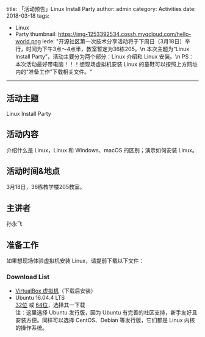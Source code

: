 title: 「活动预告」Linux Install Party
author: admin
category: Activities
date: 2018-03-18
tags: 
- Linux
- Party
thumbnail: https://img-1253392534.cossh.myqcloud.com/hello-world.png
lede: "开源社区第一次技术分享活动将于下周日（3月18日）举行，时间为下午3点～4点半，教室暂定为36栋205。\n
本次主题为“Linux Install Party”，活动主要分为两个部分：Linux 介绍和 Linux 安装。\n
PS：本次活动最好带电脑！！！想现场虚拟机安装 Linux 的童鞋可以按照上方网址内的“准备工作”下载相关文件。"

---

## 活动主题

Linux Install Party

## 活动内容

介绍什么是 Linux，Linux 和 Windows、macOS 的区别；演示如何安装 Linux。

## 活动时间&地点

3月18日，36栋教学楼205教室。

## 主讲者

孙永飞

## 准备工作

如果想现场体验虚拟机安装 Linux，请提前下载以下文件：

### Download List

* [VirtualBox 虚拟机](https://download.virtualbox.org/virtualbox/5.2.8/VirtualBox-5.2.8-121009-Win.exe)（下载后安装）
* Ubuntu 16.04.4 LTS  
  [32位](https://mirrors.163.com/ubuntu-releases/16.04.4/ubuntu-16.04.4-desktop-i386.iso) 或 [64位](https://mirrors.163.com/ubuntu-releases/16.04.4/ubuntu-16.04.4-desktop-amd64.iso)，选择其一下载  
  注：这里选择 Ubuntu 发行版，因为 Ubuntu 有完善的社区支持，新手友好且安装方便。同样可以选择 CentOS、Debian 等发行版，它们都是 Linux 内核的操作系统。

